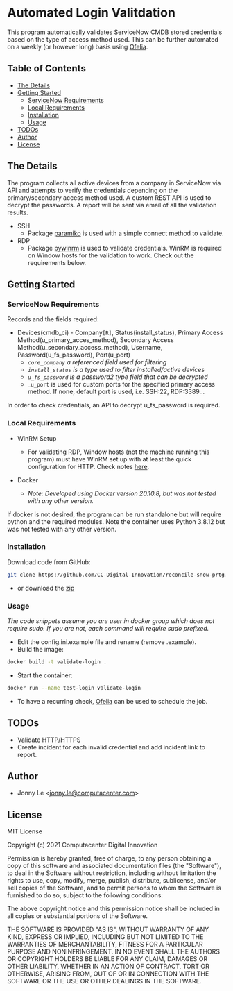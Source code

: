 # Automated Login Valitdation

This program automatically validates ServiceNow CMDB stored credentials based on the type of access method used. This can be further automated on a weekly (or however long) basis using [Ofelia](https://github.com/mcuadros/ofelia).

## Table of Contents
* [The Details](#the-details)
* [Getting Started](#getting-started)
    * [ServiceNow Requirements](#servicenow-requirements)
    * [Local Requirements](#local-requirements)
    * [Installation](#installation)
    * [Usage](#usage)
* [TODOs](#todos)
* [Author](#author)
* [License](#license)

## The Details

The program collects all active devices from a company in ServiceNow via API and attempts to verify the credentials depending on the primary/secondary access method used. A custom REST API is used to decrypt the passwords. A report will be sent via email of all the validation results.

* SSH
    * Package [paramiko](https://github.com/paramiko/paramiko) is used with a simple connect method to validate.
* RDP
    * Package [pywinrm](https://github.com/diyan/pywinrm) is used to validate credentials. WinRM is required on Window hosts for the validation to work. Check out the requirements below.

## Getting Started

### ServiceNow Requirements

Records and the fields required:

* Devices(cmdb_ci) - Company`[R]`, Status(install_status), Primary Access Method(u_primary_acces_method), Secondary Access Method(u_secondary_access_method), Username, Password(u_fs_password), Port(u_port)
    * _`core_company` a referenced field used for filtering_
    * _`install_status` is a type used to filter installed/active devices_
    * _`u_fs_password` is a password2 type field that can be decrypted_
    * _`u_port` is used for custom ports for the specified primary access method. If none, default port is used, i.e. SSH:22, RDP:3389...
 
 In order to check credentials, an API to decrypt u_fs_password is required.

### Local Requirements

* WinRM Setup
    * For validating RDP, Window hosts (not the machine running this program) must have WinRM set up with at least the quick configuration for HTTP. Check notes [here](https://www.evernote.com/shard/s3/client/snv?noteGuid=737221c7-57fc-6052-0de4-c903fbe9db48&noteKey=375d96c1dc6e4f92fc9a2bea3d485bd6&sn=https%3A%2F%2Fwww.evernote.com%2Fshard%2Fs3%2Fsh%2F737221c7-57fc-6052-0de4-c903fbe9db48%2F375d96c1dc6e4f92fc9a2bea3d485bd6&title=Windows%2BService%2Band%2BAuth%2BValidation).

* Docker
    * _Note: Developed using Docker version 20.10.8, but was not tested with any other version._

If docker is not desired, the program can be run standalone but will require python and the required modules. Note the container uses Python 3.8.12 but was not tested with any other version.

### Installation

Download code from GitHub:

```bash
git clone https://github.com/CC-Digital-Innovation/reconcile-snow-prtg.git
```

* or download the [zip](https://github.com/CC-Digital-Innovation/reconcile-snow-prtg/archive/refs/heads/main.zip)

### Usage

_The code snippets assume you are user in docker group which does not require sudo. If you are not, each command will require sudo prefixed._

* Edit the config.ini.example file and rename (remove .example).
* Build the image:
```bash
docker build -t validate-login .
```
* Start the container:
```bash
docker run --name test-login validate-login
```
* To have a recurring check, [Ofelia](https://github.com/mcuadros/ofelia) can be used to schedule the job.

## TODOs
* Validate HTTP/HTTPS
* Create incident for each invalid credential and add incident link to report.

## Author
* Jonny Le <<jonny.le@computacenter.com>>

## License
MIT License

Copyright (c) 2021 Computacenter Digital Innovation

Permission is hereby granted, free of charge, to any person obtaining a copy
of this software and associated documentation files (the "Software"), to deal
in the Software without restriction, including without limitation the rights
to use, copy, modify, merge, publish, distribute, sublicense, and/or sell
copies of the Software, and to permit persons to whom the Software is
furnished to do so, subject to the following conditions:

The above copyright notice and this permission notice shall be included in all
copies or substantial portions of the Software.

THE SOFTWARE IS PROVIDED "AS IS", WITHOUT WARRANTY OF ANY KIND, EXPRESS OR
IMPLIED, INCLUDING BUT NOT LIMITED TO THE WARRANTIES OF MERCHANTABILITY,
FITNESS FOR A PARTICULAR PURPOSE AND NONINFRINGEMENT. IN NO EVENT SHALL THE
AUTHORS OR COPYRIGHT HOLDERS BE LIABLE FOR ANY CLAIM, DAMAGES OR OTHER
LIABILITY, WHETHER IN AN ACTION OF CONTRACT, TORT OR OTHERWISE, ARISING FROM,
OUT OF OR IN CONNECTION WITH THE SOFTWARE OR THE USE OR OTHER DEALINGS IN THE
SOFTWARE.